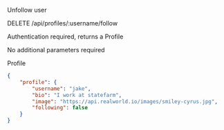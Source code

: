 
Unfollow user

DELETE /api/profiles/:username/follow

Authentication required, returns a Profile

No additional parameters required

Profile

```json
{
    "profile": {
        "username": "jake",
        "bio": "I work at statefarm",
        "image": "https://api.realworld.io/images/smiley-cyrus.jpg",
        "following": false
    }
}
```

